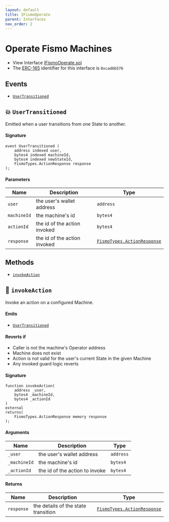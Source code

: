 ```yaml
---
layout: default
title: IFismoOperate
parent: Interfaces
nav_order: 2
---
```

# Operate Fismo Machines
* View Interface [IFismoOperate.sol](https://github.com/cliffhall/Fismo/blob/main/contracts/interfaces/IFismoOperate.sol)
* The [ERC-165](https://eips.ethereum.org/EIPS/eip-165) identifier for this interface is `0xcad6b576`

## Events
* [`UserTransitioned`](#-usertransitioned)

## 💥 `UserTransitioned`
Emitted when a user transitions from one State to another.

#### Signature
```solidity
event UserTransitioned (
    address indexed user, 
    bytes4 indexed machineId, 
    bytes4 indexed newStateId, 
    FismoTypes.ActionResponse response
);
```
#### Parameters

| Name        | Description                  | Type     |
|-------------|------------------------------|----------|
| `user`        | the user's wallet address    | `address`  | 
| `machineId`   | the machine's id             | `bytes4`  | 
| `actionId` | the id of the action invoked | `bytes4`  | 
| `response` | the id of the action invoked | [`FismoTypes.ActionResponse`](../domain/ActionResponse.md)  |

## Methods
* [`invokeAction`](#-invokeaction)

## 🦠 `invokeAction`
Invoke an action on a configured Machine.

#### Emits
* [`UserTransitioned`](#-usertransitioned)

#### Reverts if
- Caller is not the machine's Operator address
- Machine does not exist
- Action is not valid for the user's current State in the given Machine
- Any invoked guard logic reverts

#### Signature
```solidity
function invokeAction(
    address _user, 
    bytes4 _machineId, 
    bytes4 _actionId
) 
external
returns(
    FismoTypes.ActionResponse memory response
);
```

#### Arguments

| Name      | Description                    | Type     |
| ----------- |--------------------------------|----------|
| `_user` | the user's wallet address      | `address`  | 
| `_machineId` | the machine's id               | `bytes4`  | 
| `_actionId` | the id of the action to invoke | `bytes4`  | 

#### Returns

| Name        | Description                         | Type          |
| ------------- |-------------------------------------|-------------|
| `response` | the details of the state transition | [`FismoTypes.ActionResponse`](../domain/ActionResponse.md) |
